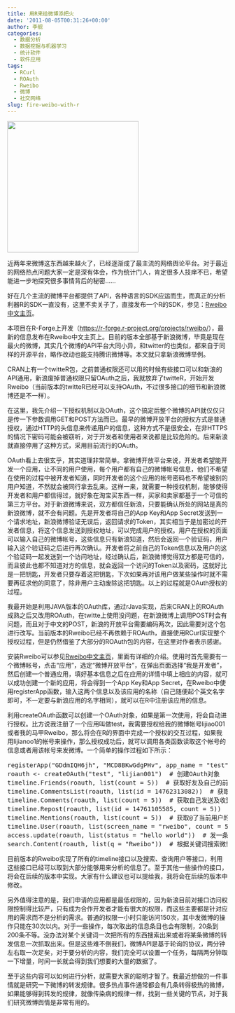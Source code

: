 ```yaml
---
title: 用R来给微博添把火
date: '2011-08-05T00:31:26+00:00'
author: 李舰
categories:
  - 数据分析
  - 数据挖掘与机器学习
  - 统计软件
  - 软件应用
tags:
  - RCurl
  - ROAuth
  - Rweibo
  - 微博
  - 社交网络
slug: fire-weibo-with-r
---
```


[<img class="aligncenter size-medium wp-image-4234" title="Rweibo配图" src="https://cos.name/wp-content/uploads/2011/09/Rweibo-300x300.png" alt="" width="300" height="300" srcset="https://cos.name/wp-content/uploads/2011/09/Rweibo-300x300.png 300w, https://cos.name/wp-content/uploads/2011/09/Rweibo-150x150.png 150w, https://cos.name/wp-content/uploads/2011/09/Rweibo-218x218.png 218w, https://cos.name/wp-content/uploads/2011/09/Rweibo-73x73.png 73w, https://cos.name/wp-content/uploads/2011/09/Rweibo-40x40.png 40w, https://cos.name/wp-content/uploads/2011/09/Rweibo.png 500w" sizes="(max-width: 300px) 100vw, 300px" />](https://cos.name/wp-content/uploads/2011/09/Rweibo.png)

近两年来微博这东西越来越火了，已经逐渐成了最主流的网络舆论平台。对于最近的网络热点问题大家一定是深有体会，作为统计门人，肯定很多人技痒不已，希望能进一步地探究很多事情背后的秘密……

好在几个主流的微博平台都提供了API，各种语言的SDK应运而生，而真正的分析利器R的SDK一直没有，这里不卖关子了，直接发布一个R的SDK，参见：<a href="http://jliblog.com/app/rweibo" target="_blank">Rweibo中文主页</a>。

本项目在R-Forge上开发（<https://r-forge.r-project.org/projects/rweibo/>），最新的信息发布在Rweibo中文主页上。目前的版本全部基于新浪微博，毕竟是现在最火的微博，其实几个微博的API平台大同小异，和twitter的也类似，都来自于同样的开源平台，略作改动也能支持腾讯微博等。本文就只拿新浪微博举例。

CRAN上有一个twitteR包，之前普通权限还可以用的时候有些接口可以和新浪的API通用，新浪废掉普通权限只留OAuth之后，我就放弃了twitteR，开始开发Rweibo（当前版本的twitteR已经可以支持OAuth，不过很多接口的细节和新浪微博还是不一样）。

在这里，我先介绍一下授权机制以及OAuth，这个搞定后整个微博的API就仅仅只是传一下参数调用GET和POST方法而已。最早的微博开放平台的授权方式是普通授权，通过HTTP的头信息来传递用户的信息，这种方式不是很安全，在非HTTPS的情况下密码可能会被窃听，对于开发者和使用者来说都是比较危险的。后来新浪就直接停用了这种方式，采用目前流行的OAuth。

OAuth看上去很玄乎，其实道理非常简单。拿微博开放平台来说，开发者希望能开发一个应用，让不同的用户使用，每个用户都有自己的微博帐号信息，他们不希望在使用的过程中被开发者知道，同时开发者的这个应用的帐号密码也不希望被别的用户知道，不然就会被同行拿去乱来。这样一来，就需要一种授权机制，能够使得开发者和用户都信得过，就好象在淘宝买东西一样，买家和卖家都基于一个可信的第三方平台。对于新浪微博来说，双方都信任新浪，只要能确认所处的网站是真的新浪微博，就不会有问题。先是开发者将自己的App Key和App Secret发送到一个请求地址，新浪微博验证无误后，返回请求的Token，其实相当于是加密过的开发者信息，将这个信息发送到授权地址，可以完成用户的授权。用户在授权的页面可以输入自己的微博帐号，这些信息只有新浪知道，然后会返回一个验证码，用户输入这个验证码之后进行再次确认。开发者将之前自己的Token信息以及用户的这个验证码一起发送到一个访问地址，经过确认后，新浪微博觉得双方都是可信的，而且彼此也都不知道对方的信息，就会返回一个访问的Token以及密码，这就好比是一把钥匙，开发者只要存着这把钥匙，下次如果再对该用户做某些操作时就不需要再征求他的同意了，除非用户主动废除这把钥匙。以上的过程就是OAuth授权的过程。

我最开始是利用JAVA版本的OAuth库，通过rJava实现，后来CRAN上的ROAuth成熟之后又改用ROAuth，在twitte上使用没问题，在新浪微博上调用POST时会有问题，而且对于中文的POST，新浪的开放平台需要编码两次，因此需要对这个包进行改写。当前版本的Rweibo已经不再依赖于ROAuth，直接使用RCurl实现整个授权过程，但是仍然借鉴了大部分的ROAuth包的内容，在这里对作者表示感谢。

安装Rweibo可以参见<a href="http://jliblog.com/app/rweibo" target="_blank">Rweibo中文主页</a>，里面有详细的介绍。使用时首先需要有一个微博帐号，点击“应用”，选定“微博开放平台”，在弹出页面选择“我是开发者”，然后创建一个普通应用，填好基本信息之后在应用的详情中填上相应的内容，就可以成功创建一个新的应用，将会得到一个App Key和App Secret，在Rweibo中使用registerApp函数，输入这两个信息以及该应用的名称（自己随便起个英文名字即可，不一定要与新浪应用的名字相同），就可以在R中注册该应用的信息。

利用createOAuth函数可以创建一个OAuth对象，如果是第一次使用，将会自动进行授权。比方说我注册了一个应用叫做test，我需要授权给我的微博帐号lijiao001或者我的马甲Rweibo，那么将会在R的界面中完成一个授权的交互过程，如果我用lijianoo1的帐号来操作，那么授权成功后，就可以调用各类函数读取这个帐号的信息或者用该帐号来发微博。一个简单的操作过程如下所示：

<pre class="brush: r">registerApp("GDdmIQH6jh", "MCD8BKwGdgPHv", app_name = "test")  # 在R中注册新的应用
roauth &lt;- createOAuth("test", "lijian001")  # 创建OAuth对象
timeline.Friends(roauth, list(count = 5))  # 获取好友及自己的前5条最新微博
timeline.CommentsList(roauth, list(id = 14762313082))  # 获取某条微博的评论列表
timeline.Comments(roauth, list(count = 5))  # 获取自己发送及收到的评论
timeline.Repost(roauth, list(id = 14761105585, count = 5))  # 获取某ID微博的转发情况
timeline.Mentions(roauth, list(count = 5))  # 获取@了当前用户的微博列表
timeline.User(roauth, list(screen_name = "rweibo", count = 5))  # 获取某用户的信息
access.update(roauth, list(status = "hello world"))  # 发一条微博
search.Content(roauth, list(q = "Rweibo"))  # 根据关键词搜索微博内容</pre>

目前版本的Rweibo实现了所有的timeline接口以及搜索、查询用户等接口，利用这些接口已经可以取到大部分能够用来分析的信息了。至于其他一些操作的接口，将会在后续的版本中实现。大家有什么建议也可以提给我，我将会在后续的版本中修改。

另外值得注意的是，我们申请的应用都是最低权限的，因为新浪目前对接口访问权限控制得比较严，只有成为合作开发者才能有很大的权限，而这些主要都是针对应用的需求而不是分析的需求。普通的权限一小时只能访问150次，其中发微博的操作只能在30次以内。对于一些操作，每次取出的信息条目也会有限制，20条到200条不等。没办法对某个关键词一次把所有的东西搜索出来或者将某条微博的转发信息一次抓取出来。但是这些难不倒我们，微博API是基于轮询的协议，两分钟左右取一次足矣，对于要分析的内容，我们完全可以设置一个任务，每隔两分钟取一下增量，时间一长就会得到我们想要的大量的数据了。

至于这些内容可以如何进行分析，就需要大家的聪明才智了。我最近想做的一件事情就是研究一下微博的转发规律。很多热点事件通常都会有几条转得极热的微博，如果能够得到转发的规律，就像传染病的规律一样，找到一些关键的节点，对于我们研究微博舆情是非常有用的。

&nbsp;

&nbsp;
